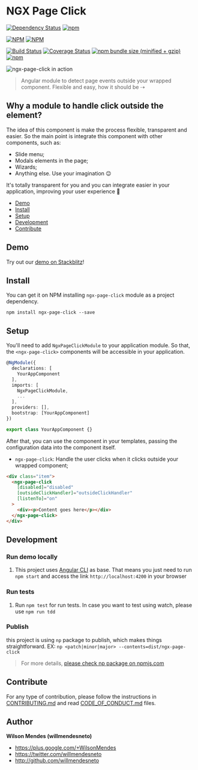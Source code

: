 # NGX Page Click

[![Dependency Status](https://david-dm.org/willmendesneto/ngx-page-click.svg)](https://david-dm.org/willmendesneto/ngx-page-click)
[![npm](https://img.shields.io/badge/stackblitz-online-orange.svg)](https://stackblitz.com/edit/ngx-page-click-sample)

[![NPM](https://nodei.co/npm/ngx-page-click.png?downloads=true&downloadRank=true&stars=true)](https://npmjs.org/ngx-page-click)
[![NPM](https://nodei.co/npm-dl/ngx-page-click.png?height=3&months=3)](https://npmjs.org/ngx-page-click)

[![Build Status](https://circleci.com/gh/willmendesneto/ngx-page-click.svg?style=shield)](https://circleci.com/gh/willmendesneto/ngx-page-click)
[![Coverage Status](https://coveralls.io/repos/willmendesneto/ngx-page-click/badge.svg?branch=master)](https://coveralls.io/r/willmendesneto/ngx-page-click?branch=master)
[![npm bundle size (minified + gzip)](https://img.shields.io/bundlephobia/minzip/ngx-page-click.svg)](https://bundlephobia.com/result?p=ngx-page-click)
[![npm](https://img.shields.io/npm/l/express.svg?maxAge=2592000)](/LICENSE)

![ngx-page-click in action](https://user-images.githubusercontent.com/1252570/50573610-9bb19580-0e2b-11e9-9306-0378196108fa.gif)

> Angular module to detect page events outside your wrapped component. Flexible and easy, how it should be ⇢

## Why a module to handle click outside the element?

The idea of this component is make the process flexible, transparent and easier. So the main point is integrate this component with other components, such as:

- Slide menu;
- Modals elements in the page;
- Wizards;
- Anything else. Use your imagination 😉

It's totally transparent for you and you can integrate easier in your application, improving your user experience 🎉

- [Demo](#demo)
- [Install](#install)
- [Setup](#setup)
- [Development](#development)
- [Contribute](#contribute)

## Demo

Try out our [demo on Stackblitz](https://ngx-page-click-sample.stackblitz.io)!

## Install

You can get it on NPM installing `ngx-page-click` module as a project dependency.

```shell
npm install ngx-page-click --save
```

## Setup

You'll need to add `NgxPageClickModule` to your application module. So that, the `<ngx-page-click>` components will be accessible in your application.

```typescript
@NgModule({
  declarations: [
    YourAppComponent
  ],
  imports: [
    NgxPageClickModule,
    ...
  ],
  providers: [],
  bootstrap: [YourAppComponent]
})

export class YourAppComponent {}

```

After that, you can use the component in your templates, passing the configuration data into the component itself.

- `ngx-page-click`: Handle the user clicks when it clicks outside your wrapped component;

```html
<div class="item">
  <ngx-page-click
    [disabled]="disabled"
    [outsideClickHandler]="outsideClickHandler"
    [listenTo]="on"
  >
    <div><p>Content goes here</p></div>
  </ngx-page-click>
</div>
```

## Development

### Run demo locally

1. This project uses [Angular CLI](https://cli.angular.io/) as base. That means you just need to run `npm start` and access the link `http://localhost:4200` in your browser

### Run tests

1. Run `npm test` for run tests. In case you want to test using watch, please use `npm run tdd`

### Publish

this project is using `np` package to publish, which makes things straightforward. EX: `np <patch|minor|major> --contents=dist/ngx-page-click`

> For more details, [please check np package on npmjs.com](https://www.npmjs.com/package/np)

## Contribute

For any type of contribution, please follow the instructions in [CONTRIBUTING.md](https://github.com/willmendesneto/ngx-page-click/blob/master/CONTRIBUTING.md) and read [CODE_OF_CONDUCT.md](https://github.com/willmendesneto/ngx-page-click/blob/master/CODE_OF_CONDUCT.md) files.

## Author

**Wilson Mendes (willmendesneto)**

- <https://plus.google.com/+WilsonMendes>
- <https://twitter.com/willmendesneto>
- <http://github.com/willmendesneto>
